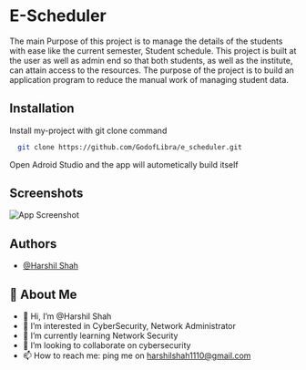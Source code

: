 
# E-Scheduler

The main Purpose of this project is to manage the details of the students with ease like the current semester,
Student schedule. This project is built at the user as well as admin end so that both students, as well as the
institute, can attain access to the resources. The purpose of the project is to build an application program to
reduce the manual work of managing student data.


## Installation

Install my-project with git clone command

```bash
  git clone https://github.com/GodofLibra/e_scheduler.git
```
Open Adroid Studio and the app will autometically build itself
    
## Screenshots

![App Screenshot](<img width="741" alt="SS" src="https://user-images.githubusercontent.com/67241289/206667565-9cbf3185-f374-481d-9666-7b176e23d3f6.png">)



## Authors

- [@Harshil Shah](https://github.com/GodofLibra)


## 🚀 About Me
- 👋 Hi, I’m @Harshil Shah
- 👀 I’m interested in CyberSecurity, Network Administrator
- 🌱 I’m currently learning Network Security
- 💞️ I’m looking to collaborate on cybersecurity
- 📫 How to reach me: ping me on harshilshah1110@gmail.com
